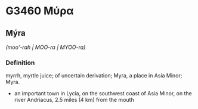 # G3460 Μύρα

## Mýra

_(moo'-rah | MOO-ra | MYOO-ra)_

### Definition

myrrh, myrtle juice; of uncertain derivation; Myra, a place in Asia Minor; Myra.

- an important town in Lycia, on the southwest coast of Asia Minor, on the river Andriacus, 2.5 miles (4 km) from the mouth

